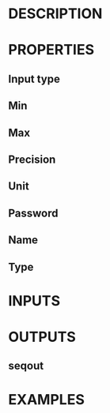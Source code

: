 # DESCRIPTION

# PROPERTIES

## Input type

## Min

## Max

## Precision

## Unit

## Password

## Name

## Type

# INPUTS

# OUTPUTS

## seqout

# EXAMPLES

